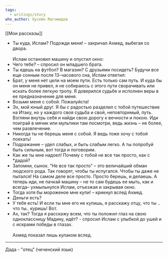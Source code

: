 ```yaml
---
tags:
  - writings/story
who_author: Хусейн Магомадов
---
```

[[Мои рассказы]]


- Ты куда, Ислам? Подожди меня! – закричал Ахмед, выбегая со двора.  
⠀  
Ислам остановил машину и опустил окно:  
- Чего тебе? – спросил он младшего брата.
- Ты едешь на футбол? В магазин? С друзьями посидеть?
Будучи все еще сонным после 13-часового сна, Ислам ответил:
- Брат, у меня нет цели на моем пути. Есть только сам путь. И куда бы он меня не привел, я не собираюсь с этого пути сворачивать или искать более легкую тропу. Я доверился судьбе и исполнен веры в ее предназначение для меня.
- Возьми меня с собой. Пожалуйста!
- Эх, мой юный друг. Я бы с радостью разделил с тобой путешествие на Итаку, но у каждого своя судьба и свой, неповторимый, путь. Взгляни внутрь себя и найди свою дорогу к вечности и покою. Иди поиграй в мячик или мультики там посмотри, ведь жизнь – не более, чем развлечение.
- Никогда ты не берешь меня с собой. Я ведь тоже хочу с тобой поехать!
- Подражание – удел слабых, и быть слабым легко. А ты попробуй быть сильным, вот тогда и поговорим.
- Как же ты мне надоел! Почему с тобой не все так просто, как с *дадой?
- Запомни, сынок. "Не все так просто" – это величайший обман людского рода. Так говорят, чтобы ты испугался. Чтобы ты даже не пытался! На самом деле все просто. Просто берешь, и делаешь. А теперь иди, не пачкай машину – не то сам будешь ее мыть, как и всегда– ухмыльнулся Ислам, отъезжая и закрывая окно.
- Тогда хотя бы мороженое мне купи! – крикнул вслед Ахмед.
- Деньги есть?
- У тебя есть! И если ты мне его не купишь, я расскажу отцу, что ты .. что ты.. куришь! Вот.
- Ах, так? Тогда я расскажу всем, что ты положил глаз на свою одноклассницу Мадину, идёт? - спросил Ислам с улыбкой до ушей и с искрами победы в глазах.  
⠀  
Ахмед показал лишь кулаком вслед.  
---
Дада - "отец" (чеченский язык)